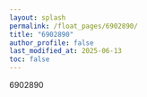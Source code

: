 ```yaml
---
layout: splash
permalink: /float_pages/6902890/
title: "6902890"
author_profile: false
last_modified_at: 2025-06-13
toc: false
---
```

 
6902890
